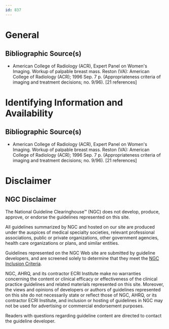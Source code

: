 ```yaml
---
id: 837
---
```


# General

## Bibliographic Source(s)

- American College of Radiology (ACR), Expert Panel on Women's Imaging. Workup of palpable breast mass. Reston (VA): American College of Radiology (ACR); 1996 Sep. 7 p. (Appropriateness criteria of imaging and treatment decisions; no. 9/96). [21 references]

# Identifying Information and Availability

## Bibliographic Source(s)

- American College of Radiology (ACR), Expert Panel on Women's Imaging. Workup of palpable breast mass. Reston (VA): American College of Radiology (ACR); 1996 Sep. 7 p. (Appropriateness criteria of imaging and treatment decisions; no. 9/96). [21 references]

# Disclaimer

## NGC Disclaimer

The National Guideline Clearinghouse™ (NGC) does not develop, produce, approve, or endorse the guidelines represented on this site.

All guidelines summarized by NGC and hosted on our site are produced under the auspices of medical specialty societies, relevant professional associations, public or private organizations, other government agencies, health care organizations or plans, and similar entities.

Guidelines represented on the NGC Web site are submitted by guideline developers, and are screened solely to determine that they meet the [NGC Inclusion Criteria](/help-and-about/summaries/inclusion-criteria).

NGC, AHRQ, and its contractor ECRI Institute make no warranties concerning the content or clinical efficacy or effectiveness of the clinical practice guidelines and related materials represented on this site. Moreover, the views and opinions of developers or authors of guidelines represented on this site do not necessarily state or reflect those of NGC, AHRQ, or its contractor ECRI Institute, and inclusion or hosting of guidelines in NGC may not be used for advertising or commercial endorsement purposes.

Readers with questions regarding guideline content are directed to contact the guideline developer.

